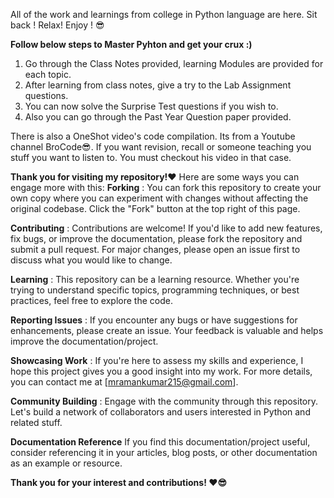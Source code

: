 All of the work and learnings from college in Python language are here. Sit back ! Relax! Enjoy ! 😎

**Follow below steps to Master Pyhton and get your crux :)**
1. Go through the Class Notes provided, learning Modules are provided for each topic.
2. After learning from class notes, give a try to the Lab Assignment questions.
3. You can now solve the Surprise Test questions if you wish to.
4. Also you can go through the Past Year Question paper provided.
   
There is also a OneShot video's code compilation. Its from a Youtube channel BroCode😎.
If you want revision, recall or someone teaching you stuff you want to listen to. You must checkout his video in that case.

**Thank you for visiting my repository!❤️** 
Here are some ways you can engage more with this:
**Forking** : 
You can fork this repository to create your own copy where you can experiment with changes without affecting the original codebase. Click the "Fork" button at the top right of this page.

**Contributing** : 
Contributions are welcome! If you'd like to add new features, fix bugs, or improve the documentation, please fork the repository and submit a pull request. For major changes, please open an issue first to discuss what you would like to change.

**Learning** : 
This repository can be a learning resource. Whether you're trying to understand specific topics, programming techniques, or best practices, feel free to explore the code.

**Reporting Issues** : 
If you encounter any bugs or have suggestions for enhancements, please create an issue. Your feedback is valuable and helps improve the documentation/project.

**Showcasing Work** : 
If you're here to assess my skills and experience, I hope this project gives you a good insight into my work. For more details, you can contact me at [mramankumar215@gmail.com].

**Community Building** : 
Engage with the community through this repository. Let's build a network of collaborators and users interested in Python and related stuff.

**Documentation Reference**
If you find this documentation/project useful, consider referencing it in your articles, blog posts, or other documentation as an example or resource.

**Thank you for your interest and contributions! ❤️😎**
